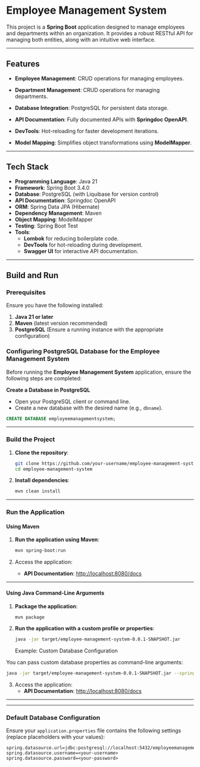 # Employee Management System

This project is a **Spring Boot** application designed to manage employees and departments within an organization. It provides a robust RESTful API for managing both entities, along with an intuitive web interface.

---

## Features

- **Employee Management**: CRUD operations for managing employees.
- **Department Management**: CRUD operations for managing departments.
- **Database Integration**: PostgreSQL for persistent data storage.
- **API Documentation**: Fully documented APIs with **Springdoc OpenAPI**.

- **DevTools**: Hot-reloading for faster development iterations.

- **Model Mapping**: Simplifies object transformations using **ModelMapper**.

---

## Tech Stack

- **Programming Language**: Java 21
- **Framework**: Spring Boot 3.4.0
- **Database**: PostgreSQL (with Liquibase for version control)
- **API Documentation**: Springdoc OpenAPI
- **ORM**: Spring Data JPA (Hibernate)
- **Dependency Management**: Maven
- **Object Mapping**: ModelMapper
- **Testing**: Spring Boot Test
- **Tools**:
  - **Lombok** for reducing boilerplate code.
  - **DevTools** for hot-reloading during development.
  - **Swagger UI** for interactive API documentation.

---

## Build and Run

### Prerequisites

Ensure you have the following installed:

1. **Java 21 or later**
2. **Maven** (latest version recommended)
3. **PostgreSQL** (Ensure a running instance with the appropriate configuration)

### Configuring PostgreSQL Database for the Employee Management System

Before running the **Employee Management System** application, ensure the following steps are completed:

**Create a Database in PostgreSQL**

- Open your PostgreSQL client or command line.
- Create a new database with the desired name (e.g., `dbname`).

```sql
CREATE DATABASE employeemanagementsystem;
```

---

### Build the Project

1. **Clone the repository**:

   ```bash
   git clone https://github.com/your-username/employee-management-system.git
   cd employee-management-system
   ```

2. **Install dependencies**:
   ```bash
   mvn clean install
   ```

---

### Run the Application

#### Using Maven

1. **Run the application using Maven**:

   ```bash
   mvn spring-boot:run
   ```

2. Access the application:

   - **API Documentation**: [http://localhost:8080/docs](http://localhost:8080/docs)

---

#### Using Java Command-Line Arguments

1. **Package the application**:

   ```bash
   mvn package
   ```

2. **Run the application with a custom profile or properties**:

   ```bash
   java -jar target/employee-management-system-0.0.1-SNAPSHOT.jar
   ```

   Example: Custom Database Configuration

You can pass custom database properties as command-line arguments:

```bash
java -jar target/employee-management-system-0.0.1-SNAPSHOT.jar --spring.datasource.url=jdbc:postgresql://localhost:5432/dbname --spring.datasource.username=your_username --spring.datasource.password=your_password

```

3. Access the application:
   - **API Documentation**: [http://localhost:8080/docs](http://localhost:8080/docs)

---

---

### Default Database Configuration

Ensure your `application.properties` file contains the following settings (replace placeholders with your values):

```properties
spring.datasource.url=jdbc:postgresql://localhost:5432/employeemanagementsystem
spring.datasource.username=<your-username>
spring.datasource.password=<your-password>
```
